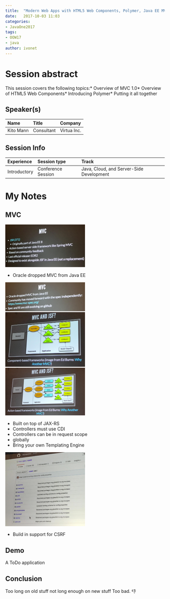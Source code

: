 ```yaml
---
title:  "Modern Web Apps with HTML5 Web Components, Polymer, Java EE MVC 1.0, and JAX-RS"
date:   2017-10-03 11:03
categories:
- JavaOne2017
tags:
- OOW17
- java
author: ivonet
---
```



# Session abstract

This session covers the following topics:* Overview of MVC 1.0* Overview of HTML5 Web Components* Introducing Polymer* Putting it all together
<!--more-->
## Speaker(s)

|Name|Title|Company|
|:---|:---|:---|
|Kito Mann|Consultant|Virtua Inc.|


## Session Info

| Experience | Session type | Track  |
|:-----------|:-------------|:-------|
| Introductory | Conference Session | Java, Cloud, and Server-Side Development |

# My Notes

## MVC

<img src="/assets/images/blog/CON2716__modern-web-apps-with-html5-web-components-polymer-java-ee-mvc-1_0-and-jax-rs.jpg" style="width:50%;height:50%;"/>

* Oracle dropped MVC from Java EE

<img src="/assets/images/blog/CON2716__modern-web-apps-with-html5-web-components-polymer-java-ee-mvc-1_0-and-jax-rs_1.jpg" style="width:50%;height:50%;"/>

<img src="/assets/images/blog/CON2716__modern-web-apps-with-html5-web-components-polymer-java-ee-mvc-1_0-and-jax-rs_2.jpg" style="width:50%;height:50%;"/>

<img src="/assets/images/blog/CON2716__modern-web-apps-with-html5-web-components-polymer-java-ee-mvc-1_0-and-jax-rs_3.jpg" style="width:50%;height:50%;"/>

* Built on top of JAX-RS
* Controllers must use CDI
* Controllers can be in request scope
* globally
* Bring your own Templating Engine

<img src="/assets/images/blog/CON2716__modern-web-apps-with-html5-web-components-polymer-java-ee-mvc-1_0-and-jax-rs_4.jpg" style="width:50%;height:50%;"/>

* Build in support for CSRF

## Demo

A ToDo application 

## Conclusion 
Too long on old stuff not long enough on new stuff
Too bad. 
👎
        
